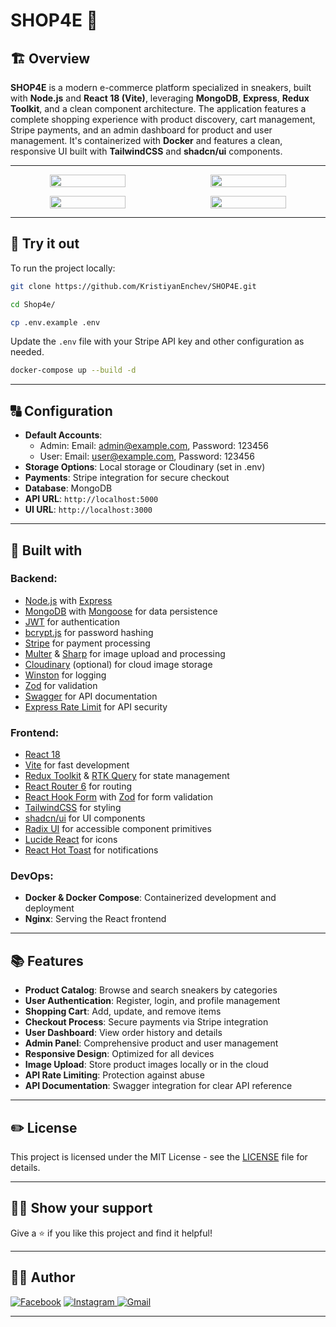 # SHOP4E 👟

## 🏗️ Overview

**SHOP4E** is a modern e-commerce platform specialized in sneakers, built with **Node.js** and **React 18 (Vite)**, leveraging **MongoDB**, **Express**, **Redux Toolkit**, and a clean component architecture. The application features a complete shopping experience with product discovery, cart management, Stripe payments, and an admin dashboard for product and user management. It's containerized with **Docker** and features a clean, responsive UI built with **TailwindCSS** and **shadcn/ui** components.

---

<p align="center" style="display: flex; justify-content: space-between; align-items: center;">
    <img style="width: 49%" src="https://res.cloudinary.com/dmkgrwjes/image/upload/v1659807508/samples/New%20Assets/first_jep2fa.jpg" />
    <img style="width: 49%" src="https://res.cloudinary.com/dmkgrwjes/image/upload/v1659807508/samples/New%20Assets/5_cr9gzk.jpg" />
</p>
<p align="center" style="display: flex; justify-content: space-between; align-items: center;">
    <img style="width: 49%" src="https://res.cloudinary.com/dmkgrwjes/image/upload/v1660329609/samples/New%20Assets/Admin1_eirpka.jpg" />
    <img style="width: 49%" src="https://res.cloudinary.com/dmkgrwjes/image/upload/v1660329607/samples/New%20Assets/Admin2jpg_usx8t8.jpg" />
</p>

---

## 👀 Try it out

To run the project locally:

```bash
git clone https://github.com/KristiyanEnchev/SHOP4E.git
```

```bash
cd Shop4e/
```

```bash
cp .env.example .env
```

Update the `.env` file with your Stripe API key and other configuration as needed.

```bash
docker-compose up --build -d
```

---

## 🔠 Configuration

- **Default Accounts**:
  - Admin: Email: admin@example.com, Password: 123456
  - User: Email: user@example.com, Password: 123456
- **Storage Options**: Local storage or Cloudinary (set in .env)
- **Payments**: Stripe integration for secure checkout
- **Database**: MongoDB
- **API URL**: `http://localhost:5000`
- **UI URL**: `http://localhost:3000`

---

## 🔧 Built with

### Backend:

- [Node.js](https://nodejs.org/) with [Express](https://expressjs.com/)
- [MongoDB](https://www.mongodb.com/) with [Mongoose](https://mongoosejs.com/) for data persistence
- [JWT](https://jwt.io/) for authentication
- [bcrypt.js](https://github.com/dcodeIO/bcrypt.js) for password hashing
- [Stripe](https://stripe.com/) for payment processing
- [Multer](https://github.com/expressjs/multer) & [Sharp](https://sharp.pixelplumbing.com/) for image upload and processing
- [Cloudinary](https://cloudinary.com/) (optional) for cloud image storage
- [Winston](https://github.com/winstonjs/winston) for logging
- [Zod](https://github.com/colinhacks/zod) for validation
- [Swagger](https://swagger.io/) for API documentation
- [Express Rate Limit](https://github.com/nfriedly/express-rate-limit) for API security

### Frontend:

- [React 18](https://reactjs.org/)
- [Vite](https://vitejs.dev/) for fast development
- [Redux Toolkit](https://redux-toolkit.js.org/) & [RTK Query](https://redux-toolkit.js.org/rtk-query/overview) for state management
- [React Router 6](https://reactrouter.com/) for routing
- [React Hook Form](https://react-hook-form.com/) with [Zod](https://github.com/colinhacks/zod) for form validation
- [TailwindCSS](https://tailwindcss.com/) for styling
- [shadcn/ui](https://ui.shadcn.com/) for UI components
- [Radix UI](https://www.radix-ui.com/) for accessible component primitives
- [Lucide React](https://lucide.dev/) for icons
- [React Hot Toast](https://react-hot-toast.com/) for notifications

### DevOps:

- **Docker & Docker Compose**: Containerized development and deployment
- **Nginx**: Serving the React frontend

---

## 📚 Features

- **Product Catalog**: Browse and search sneakers by categories
- **User Authentication**: Register, login, and profile management
- **Shopping Cart**: Add, update, and remove items
- **Checkout Process**: Secure payments via Stripe integration
- **User Dashboard**: View order history and details
- **Admin Panel**: Comprehensive product and user management
- **Responsive Design**: Optimized for all devices
- **Image Upload**: Store product images locally or in the cloud
- **API Rate Limiting**: Protection against abuse
- **API Documentation**: Swagger integration for clear API reference

---

## ✏️ License

This project is licensed under the MIT License - see the [LICENSE](LICENSE) file for details.

---

## 👨‍💻 Show your support

Give a ⭐ if you like this project and find it helpful!

---

## 🧏‍♂️️ Author

[![Facebook](https://img.shields.io/badge/kristiyan.enchev-%231877F2.svg?style=for-the-badge&logo=Facebook&logoColor=white)](https://www.facebook.com/kristiqn.enchev.5/) [![Instagram](https://img.shields.io/badge/kristiyan-%23E4405F.svg?style=for-the-badge&logo=Instagram&logoColor=white)](https://www.instagram.com/kristiyan_e/)[
![Gmail](https://img.shields.io/badge/Gmail-D14836?style=for-the-badge&logo=gmail&logoColor=white)](mailto:kristiqnenchevv@gmail.com)

---
